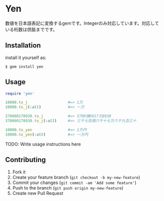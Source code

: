# Yen

数値を日本語表記に変換するgemです。Integerのみ対応しています。対応している桁数は倶胝までです。

## Installation

install it yourself as:

    $ gem install yen

## Usage

```ruby
require 'yen'

10000.to_j                  #=> 1万
10000.to_j(:all)            #=> 一万

370060178930.to_j           #=> 3700億6017万8930
370060178930.to_j(:all)     #=> 三千七百億六千十七万八千九百三十

10000.to_yen                #=> 1万円
10000.to_yen(:all)          #=> 一万円
```

TODO: Write usage instructions here

## Contributing

1. Fork it
2. Create your feature branch (`git checkout -b my-new-feature`)
3. Commit your changes (`git commit -am 'Add some feature'`)
4. Push to the branch (`git push origin my-new-feature`)
5. Create new Pull Request
